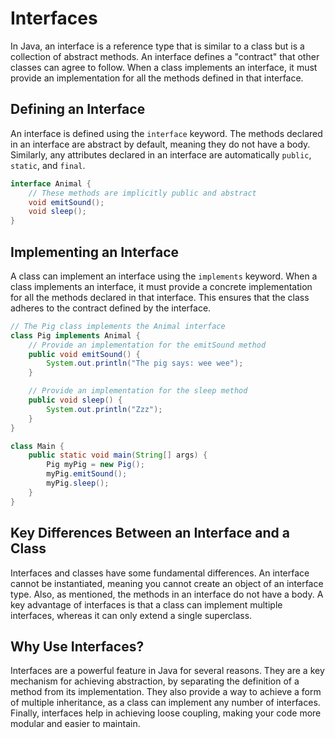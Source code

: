 # Interfaces

In Java, an interface is a reference type that is similar to a class but is a collection of abstract methods. An interface defines a "contract" that other classes can agree to follow. When a class implements an interface, it must provide an implementation for all the methods defined in that interface.

## Defining an Interface

An interface is defined using the `interface` keyword. The methods declared in an interface are abstract by default, meaning they do not have a body. Similarly, any attributes declared in an interface are automatically `public`, `static`, and `final`.

```java
interface Animal {
    // These methods are implicitly public and abstract
    void emitSound();
    void sleep();
}
```

## Implementing an Interface

A class can implement an interface using the `implements` keyword. When a class implements an interface, it must provide a concrete implementation for all the methods declared in that interface. This ensures that the class adheres to the contract defined by the interface.

```java
// The Pig class implements the Animal interface
class Pig implements Animal {
    // Provide an implementation for the emitSound method
    public void emitSound() {
        System.out.println("The pig says: wee wee");
    }

    // Provide an implementation for the sleep method
    public void sleep() {
        System.out.println("Zzz");
    }
}

class Main {
    public static void main(String[] args) {
        Pig myPig = new Pig();
        myPig.emitSound();
        myPig.sleep();
    }
}
```

## Key Differences Between an Interface and a Class

Interfaces and classes have some fundamental differences. An interface cannot be instantiated, meaning you cannot create an object of an interface type. Also, as mentioned, the methods in an interface do not have a body. A key advantage of interfaces is that a class can implement multiple interfaces, whereas it can only extend a single superclass.

## Why Use Interfaces?

Interfaces are a powerful feature in Java for several reasons. They are a key mechanism for achieving abstraction, by separating the definition of a method from its implementation. They also provide a way to achieve a form of multiple inheritance, as a class can implement any number of interfaces. Finally, interfaces help in achieving loose coupling, making your code more modular and easier to maintain.
